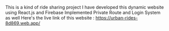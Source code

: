 This is a kind of ride sharing project 
I have developed this dynamic website using React.js and Firebase 
Implemented Private Route and Login System as well 
Here's the live link of this website : https://urban-rides-8d869.web.app/
